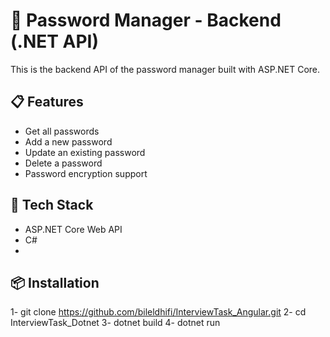 # 🔐 Password Manager - Backend (.NET API)

This is the backend API of the password manager built with ASP.NET Core.

## 📋 Features

- Get all passwords
- Add a new password
- Update an existing password
- Delete a password
- Password encryption support

## 🧰 Tech Stack

- ASP.NET Core Web API
- C#
- 
## 📦 Installation

1- git clone https://github.com/bileldhifi/InterviewTask_Angular.git
2- cd InterviewTask_Dotnet
3- dotnet build
4- dotnet run
